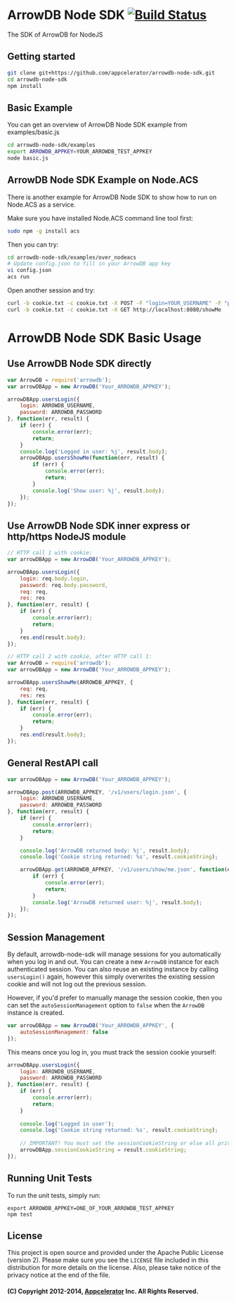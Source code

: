 # ArrowDB Node SDK [![Build Status](https://travis-ci.org/appcelerator/arrowdb-node-sdk.svg)](https://travis-ci.org/appcelerator/arrowdb-node-sdk)

The SDK of ArrowDB for NodeJS

## Getting started

```bash
git clone git+https://github.com/appcelerator/arrowdb-node-sdk.git
cd arrowdb-node-sdk
npm install
```

## Basic Example

You can get an overview of ArrowDB Node SDK example from examples/basic.js

```bash
cd arrowdb-node-sdk/examples
export ARROWDB_APPKEY=YOUR_ARROWDB_TEST_APPKEY
node basic.js
```

## ArrowDB Node SDK Example on Node.ACS
There is another example for ArrowDB Node SDK to show how to run on Node.ACS as a service.

Make sure you have installed Node.ACS command line tool first:

```bash
sudo npm -g install acs
```

Then you can try:

```bash
cd arrowdb-node-sdk/examples/over_nodeacs
# Update config.json to fill in your ArrowDB app key
vi config.json
acs run
```

Open another session and try:

```bash
curl -b cookie.txt -c cookie.txt -X POST -F "login=YOUR_USERNAME" -F "password=YOUR_PASSWORD" http://localhost:8080/login
curl -b cookie.txt -c cookie.txt -X GET http://localhost:8080/showMe
```

# ArrowDB Node SDK Basic Usage

## Use ArrowDB Node SDK directly

```javascript
var ArrowDB = require('arrowdb');
var arrowDBApp = new ArrowDB('Your_ARROWDB_APPKEY');

arrowDBApp.usersLogin({
    login: ARROWDB_USERNAME,
    password: ARROWDB_PASSWORD
}, function(err, result) {
    if (err) {
        console.error(err);
        return;
    }
    console.log('Logged in user: %j', result.body);
    arrowDBApp.usersShowMe(function(err, result) {
        if (err) {
            console.error(err);
            return;
        }
        console.log('Show user: %j', result.body);
    });
});
```

## Use ArrowDB Node SDK inner express or http/https NodeJS module

```javascript
// HTTP call 1 with cookie:
var arrowDBApp = new ArrowDB('Your_ARROWDB_APPKEY');

arrowDBApp.usersLogin({
    login: req.body.login,
    password: req.body.password,
    req: req,
    res: res
}, function(err, result) {
    if (err) {
        console.error(err);
        return;
    }
    res.end(result.body);
});

// HTTP call 2 with cookie, after HTTP call 1:
var ArrowDB = require('arrowdb');
var arrowDBApp = new ArrowDB('Your_ARROWDB_APPKEY');

arrowDBApp.usersShowMe(ARROWDB_APPKEY, {
    req: req,
    res: res
}, function(err, result) {
    if (err) {
        console.error(err);
        return;
    }
    res.end(result.body);
});
```

## General RestAPI call

```javascript
var arrowDBApp = new ArrowDB('Your_ARROWDB_APPKEY');

arrowDBApp.post(ARROWDB_APPKEY, '/v1/users/login.json', {
    login: ARROWDB_USERNAME,
    password: ARROWDB_PASSWORD
}, function(err, result) {
    if (err) {
        console.error(err);
        return;
    }

    console.log('ArrowDB returned body: %j', result.body);
    console.log('Cookie string returned: %s', result.cookieString);

    arrowDBApp.get(ARROWDB_APPKEY, '/v1/users/show/me.json', function(err, result) {
        if (err) {
            console.error(err);
            return;
        }
        console.log('ArrowDB returned user: %j', result.body);
    });
});
```

## Session Management

By default, arrowdb-node-sdk will manage sessions for you automatically when you
log in and out. You can create a new `ArrowDB` instance for each authenticated
session. You can also reuse an existing instance by calling `usersLogin()` again,
however this simply overwrites the existing session cookie and will not log out
the previous session.

However, if you'd prefer to manually manage the session cookie, then you can set
the `autoSessionManagement` option to `false` when the `ArrowDB` instance is
created.

```javascript
var arrowDBApp = new ArrowDB('Your_ARROWDB_APPKEY', {
    autoSessionManagement: false
});
```

This means once you log in, you must track the session cookie yourself:

```javascript
arrowDBApp.usersLogin({
    login: ARROWDB_USERNAME,
    password: ARROWDB_PASSWORD
}, function(err, result) {
    if (err) {
        console.error(err);
        return;
    }
    
    console.log('Logged in user');
    console.log('Cookie string returned: %s', result.cookieString);
    
    // IMPORTANT! You must set the sessionCookieString or else all privileged calls will fail
    arrowDBApp.sessionCookieString = result.cookieString;
});
```

## Running Unit Tests

To run the unit tests, simply run:

    export ARROWDB_APPKEY=ONE_OF_YOUR_ARROWDB_TEST_APPKEY
    npm test

## License

This project is open source and provided under the Apache Public License
(version 2). Please make sure you see the `LICENSE` file included in this
distribution for more details on the license.  Also, please take notice of the
privacy notice at the end of the file.

#### (C) Copyright 2012-2014, [Appcelerator](http://www.appcelerator.com/) Inc. All Rights Reserved.
